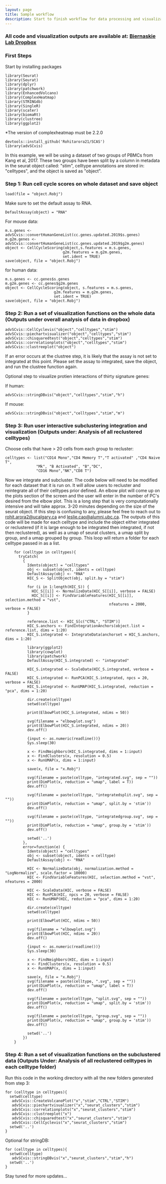 ```yaml
---
layout: page
title: Sample workflow
description: Start to finish workflow for data processing and visualization
---
```

### All code and visualization outputs are available at: [Biernaskie Lab Dropbox](https://www.dropbox.com/sh/ntabbv6rzb431um/AADFXA1voHhXvqK7dEqApYQEa?dl=0)

### First Steps

Start by installing packages

    library(Seurat)
    library(Seurat)
    library(dplyr)
    library(patchwork)
    library(EnhancedVolcano)
    library(ComplexHeatmap)
    library(STRINGdb)
    library(SingleR)
    library(scater)
    library(biomaRt)
    library(clustree)
    library(ggplot2)

*The version of complexheatmap must be 2.2.0

    devtools::install_github('Rohitarora21/SCAS')
    library(advSCvis)
    
In this example, we will be using a dataset of two groups of PBMCs from Kang et al, 2017. These two groups have been split by a column in metadata in the seurat object called: "stim", celltype annotations are stored in: "celltypes", and the object is saved as "object".

### Step 1: Run cell cycle scores on whole dataset and save object

    load(file = "object.Robj")
    
Make sure to set the default assay to RNA. 

    DefaultAssay(object) = "RNA"
    
For mouse data:

    m.s.genes <- advSCvis::convertHumanGeneList(cc.genes.updated.2019$s.genes)
    m.g2m.genes <- advSCvis::convertHumanGeneList(cc.genes.updated.2019$g2m.genes)
    object <- CellCycleScoring(object,s.features = m.s.genes, 
                              g2m.features = m.g2m.genes, 
                              set.ident = TRUE)
    save(object, file = "object.Robj")
    
for human data:

    m.s.genes <- cc.genes$s.genes
    m.g2m.genes <- cc.genes$g2m.genes
    object <- CellCycleScoring(object, s.features = m.s.genes, 
                          g2m.features = m.g2m.genes, 
                          set.ident = TRUE)
    save(object, file = "object.Robj")
    
### Step 2: Run a set of visualization functions on the whole data (Outputs under overall analysis of data in dropbox) 

    advSCvis::CellCyclevis("object","celltypes","stim")
    advSCvis::piechartvisualizer("object","celltypes","stim")
    advSCvis::chisquaredtest("object","celltypes","stim")
    advSCvis::correlationplots("object","celltypes","stim")
    advSCvis::clustreeplot("object")
    
If an error occurs at the clustree step, it is likely that the assay is not set to integrated at this point. Please set the assay to integrated, save the object, and run the clustree function again.

Optional step to visualize protien interactions of thirty signature genes:

If human:

    advSCvis::stringDBvis("object","celltypes","stim","h") 
    
If mouse:

    advSCvis::stringDBvis("object","celltypes","stim","m") 
    
### Step 3: Run user interactive subclustering integration and visualization (Outputs under: Analysis of all reclustered celltypes)
Choose cells that have > 20 cells from each group to recluster:

    celltypes <- list("CD14 Mono","CD4 Memory T","T activated" ,"CD4 Naive T", 
                  "Mk", "B Activated", "B","DC",            
                  "CD16 Mono","NK","CD8 T")

Now we integrate and subcluster. The code below will need to be modified for each dataset that it is run on. It will allow users to recluster and reintegrate all of their celltypes prior defined. An elbow plot will come up on the plots section of the screen and the user will enter in the number of PC's desired from the elbow plot. This is a long step that is very computationally intensive and will take approx. 3-20 minutes depending on the size of the seurat object. If this step is confusing to any, please feel free to reach out to rohit.arora2@ucalgary.ca and leslie.cao@alumni.ubc.ca. The outputs of this code will be made for each celltype and include the object either integrated or reclustered (if it is large enough to be integrated then integrated, if not then reclustered), as well as a umap of seurat clusters, a umap split by group, and a umap grouped by group. This loop will return a folder for each celltype passed in as a list.

        for (celltype in celltypes){
          tryCatch(
            {
              Idents(object) = "celltypes"
              obj <- subset(object, idents = celltype)
              DefaultAssay(obj) <- "RNA"
              HIC_S <- SplitObject(obj, split.by = "stim")

              for (i in 1:length(HIC_S)) {
                HIC_S[[i]] <- NormalizeData(HIC_S[[i]], verbose = FALSE)
                HIC_S[[i]] <- FindVariableFeatures(HIC_S[[i]], selection.method = "vst", 
                                                   nfeatures = 2000, verbose = FALSE)
              }

              reference.list <- HIC_S[c("CTRL", "STIM")]
              HIC_S.anchors <- FindIntegrationAnchors(object.list = reference.list, dims = 1:20)
              HIC_S.integrated <- IntegrateData(anchorset = HIC_S.anchors, dims = 1:20)

              library(ggplot2)
              library(cowplot)
              library(patchwork)
              DefaultAssay(HIC_S.integrated) <- "integrated"

              HIC_S.integrated <- ScaleData(HIC_S.integrated, verbose = FALSE)
              HIC_S.integrated <- RunPCA(HIC_S.integrated, npcs = 20, verbose = FALSE)
              HIC_S.integrated <- RunUMAP(HIC_S.integrated, reduction = "pca", dims = 1:20)

              dir.create(celltype)
              setwd(celltype)

              print(ElbowPlot(HIC_S.integrated, ndims = 50))

              svg(filename = "elbowplot.svg")
              print(ElbowPlot(HIC_S.integrated, ndims = 20))
              dev.off()

              {input <- as.numeric(readline())}
              Sys.sleep(30)

              x <- FindNeighbors(HIC_S.integrated, dims = 1:input)
              x <- FindClusters(x, resolution = 0.5)
              x <- RunUMAP(x, dims = 1:input)

              save(x, file = "x.Robj")

              svg(filename = paste(celltype, "integrated.svg", sep = ""))
              print(DimPlot(x, reduction = "umap", label = T))
              dev.off()

              svg(filename = paste(celltype, "integratedsplit.svg", sep = ""))
              print(DimPlot(x, reduction = "umap", split.by = 'stim'))
              dev.off()

              svg(filename = paste(celltype, "integratedgroup.svg", sep = ""))
              print(DimPlot(x, reduction = "umap", group.by = 'stim'))
              dev.off()

              setwd('..')
            },
            error=function(e) {
              Idents(object) = "celltypes"
              obj <- subset(object, idents = celltype)
              DefaultAssay(obj) <- "RNA"

              HIC <- NormalizeData(obj, normalization.method = "LogNormalize", scale.factor = 10000)
              HIC <- FindVariableFeatures(HIC, selection.method = "vst", nfeatures = 2000)

              HIC <- ScaleData(HIC, verbose = FALSE)
              HIC <- RunPCA(HIC, npcs = 20, verbose = FALSE)
              HIC <- RunUMAP(HIC, reduction = "pca", dims = 1:20)

              dir.create(celltype)
              setwd(celltype)

              print(ElbowPlot(HIC, ndims = 50))

              svg(filename = "elbowplot.svg")
              print(ElbowPlot(HIC, ndims = 20))
              dev.off()

              {input <- as.numeric(readline())}
              Sys.sleep(30)

              x <- FindNeighbors(HIC, dims = 1:input)
              x <- FindClusters(x, resolution = 0.5)
              x <- RunUMAP(x, dims = 1:input)

              save(x, file = "x.Robj")
              svg(filename = paste(celltype, ".svg", sep = ""))
              print(DimPlot(x, reduction = "umap", label = T))
              dev.off()

              svg(filename = paste(celltype, "split.svg", sep = ""))
              print(DimPlot(x, reduction = "umap", split.by = 'stim'))
              dev.off()

              svg(filename = paste(celltype, "group.svg", sep = ""))
              print(DimPlot(x, reduction = "umap", group.by = 'stim'))
              dev.off()

              setwd('..')
            })
        }


### Step 4: Run a set of visualization functions on the subclustered data (Outputs Under: Analysis of all reclustered celltypes in each celltype folder)

Run this code in the working directory with all the new folders generated from step 3:

    for (celltype in celltypes){
      setwd(celltype)
       advSCvis::CreateVolcanoPlot("x","stim","CTRL","STIM")
       advSCvis::piechartvisualizer("x","seurat_clusters","stim")
       advSCvis::correlationplots("x","seurat_clusters","stim")
       advSCvis::clustreeplot("x")
       advSCvis::chisquaredtest("x","seurat_clusters","stim")
       advSCvis::CellCyclevis("x","seurat_clusters","stim")
      setwd('..')
    }

Optional for stringDB:

    for (celltype in celltypes){
      setwd(celltype)
       advSCvis::stringDBvis("x","seurat_clusters","stim","h") 
      setwd('..')
    }

Stay tuned for more updates...
